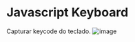 # Javascript Keyboard
Capturar keycode do teclado.
![image](https://user-images.githubusercontent.com/24597559/161292062-bd94f487-f7ad-4e69-88e3-55f07ce6657e.png)

